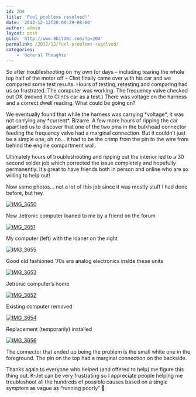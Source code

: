 ```yaml
---
id: 204
title: 'Fuel problems resolved!'
date: '2012-12-12T20:00:29-08:00'
author: admin
layout: post
guid: 'http://www.8bitdmc.com/?p=204'
permalink: /2012/12/fuel-problems-resolved/
categories:
    - 'General Thoughts'
---
```


So after troubleshooting on my own for days – including tearing the whole top half of the motor off – Clint finally came over with his car and we compared some test results. Hours of testing, retesting and comparing had us so frustrated. The computer was working. The frequency valve checked out OK (moved it to Clint’s car as a test.) There was voltage on the harness and a correct dwell reading. What could be going on?

We eventually found that while the harness was carrying \*voltage\*, it was not carrying any \*current\*. Bizarre. A few more hours of ripping the car apart led us to discover that one of the two pins in the bulkhead connector feeding the frequency valve had a marginal connection. But it couldn’t just be a simple one, oh no… it had to be the crimp from the pin to the wire from behind the engine compartment wall.

Ultimately hours of troubleshooting and ripping out the interior led to a 30 second solder job which corrected the issue completely and hopefully permanently. It’s great to have friends both in person and online who are so willing to help out!

Now some photos… not a lot of this job since it was mostly stuff I had done before, but hey.

[![](../../../assets/images2012/12/IMG_3650-300x225.jpg "IMG_3650")](../../../assets/images2012/12/IMG_3650.jpg)

New Jetronic computer loaned to me by a friend on the forum

[![](../../../assets/images2012/12/IMG_3651-300x225.jpg "IMG_3651")](../../../assets/images2012/12/IMG_3651.jpg)

My computer (left) with the loaner on the right

![](../../../assets/images2012/12/IMG_3655-300x225.jpg "IMG_3655")

Good old fashioned ’70s era analog electronics inside these units

[![](../../../assets/images2012/12/IMG_3653-300x225.jpg "IMG_3653")](../../../assets/images2012/12/IMG_3653.jpg)

Jetronic computer’s home

[![](../../../assets/images2012/12/IMG_3652-300x225.jpg "IMG_3652")](../../../assets/images2012/12/IMG_3652.jpg)

Existing computer removed

[![](../../../assets/images2012/12/IMG_3654-300x225.jpg "IMG_3654")](../../../assets/images2012/12/IMG_3654.jpg)

Replacement (temporarily) installed

[![](../../../assets/images2012/12/IMG_3656-300x225.jpg "IMG_3656")](../../../assets/images2012/12/IMG_3656.jpg)

The connector that ended up being the problem is the small white one in the foreground. The pin on the top had a marginal connection on the backside.

Thanks again to everyone who helped (and offered to help) me figure this thing out. K-Jet can be very frustrating so I appreciate people helping me troubleshoot all the hundreds of possible causes based on a single symptom as vague as “running poorly” 🙂